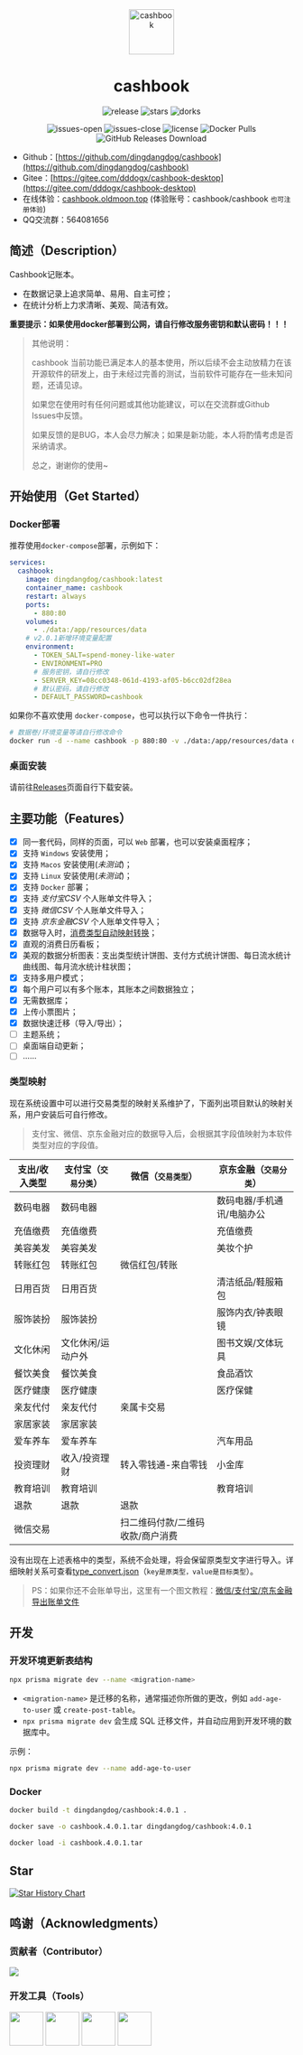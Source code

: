 <div align="center">
<img src="https://images.oldmoon.top/images/dingdangdog/dingdangdog-1674980314.png" width="80px" alt="cashbook" />
<h1>cashbook</h1>
</div>

<p align="center">
  <img alt="release" src="https://img.shields.io/github/v/release/dingdangdog/cashbook" />
  <img alt="stars" src="https://img.shields.io/github/stars/dingdangdog/cashbook" />
  <img alt="dorks" src="https://img.shields.io/github/forks/dingdangdog/cashbook" />
</p>
<p align="center">
  <img alt="issues-open" src="https://img.shields.io/github/issues/dingdangdog/cashbook?color=important" />
  <img alt="issues-close" src="https://img.shields.io/github/issues-closed/dingdangdog/cashbook?color=green" />
  <img alt="license" src="https://img.shields.io/badge/license-MIT-yellow.svg" />
  <img alt="Docker Pulls" src="https://img.shields.io/docker/pulls/dingdangdog/cashbook.svg" />
  <img alt="GitHub Releases Download" src="https://img.shields.io/github/downloads/dingdangdog/cashbook/total.svg" />
</p>

- Github：[https://github.com/dingdangdog/cashbook](https://github.com/dingdangdog/cashbook)
- Gitee：[https://gitee.com/dddogx/cashbook-desktop](https://gitee.com/dddogx/cashbook-desktop)
- 在线体验：[cashbook.oldmoon.top](https://cashbook.oldmoon.top/) (体验账号：cashbook/cashbook `也可注册体验`)
- QQ交流群：564081656

## 简述（Description）

Cashbook记账本。

- 在数据记录上追求简单、易用、自主可控；
- 在统计分析上力求清晰、美观、简洁有效。

**重要提示：如果使用docker部署到公网，请自行修改服务密钥和默认密码！！！**

> 其他说明：
>
> cashbook 当前功能已满足本人的基本使用，所以后续不会主动放精力在该开源软件的研发上，由于未经过完善的测试，当前软件可能存在一些未知问题，还请见谅。
>
> 如果您在使用时有任何问题或其他功能建议，可以在交流群或Github Issues中反馈。
>
> 如果反馈的是BUG，本人会尽力解决；如果是新功能，本人将酌情考虑是否采纳请求。
>
> 总之，谢谢你的使用~

## 开始使用（Get Started）

### Docker部署

推荐使用`docker-compose`部署，示例如下：

```yaml
services:
  cashbook:
    image: dingdangdog/cashbook:latest
    container_name: cashbook
    restart: always
    ports:
      - 880:80
    volumes:
      - ./data:/app/resources/data
    # v2.0.1新增环境变量配置
    environment:
      - TOKEN_SALT=spend-money-like-water
      - ENVIRONMENT=PRO
      # 服务密钥，请自行修改
      - SERVER_KEY=08cc0348-061d-4193-af05-b6cc02df28ea
      # 默认密码，请自行修改
      - DEFAULT_PASSWORD=cashbook
```

如果你不喜欢使用 `docker-compose`，也可以执行以下命令一件执行：

```sh
# 数据卷/环境变量等请自行修改命令
docker run -d --name cashbook -p 880:80 -v ./data:/app/resources/data dingdangdog/cashbook:latest
```

### 桌面安装

请前往[Releases](https://github.com/dingdangdog/cashbook/releases)页面自行下载安装。

## 主要功能（Features）

- [x] 同一套代码，同样的页面，可以 `Web` 部署，也可以安装桌面程序；
- [x] 支持 `Windows` 安装使用；
- [x] 支持 `Macos` 安装使用(*未测试*)；
- [x] 支持 `Linux` 安装使用(*未测试*)；
- [x] 支持 `Docker` 部署；
- [x] 支持 *支付宝CSV* 个人账单文件导入；
- [x] 支持 *微信CSV* 个人账单文件导入；
- [x] 支持 *京东金融CSV* 个人账单文件导入；
- [x] 数据导入时，[消费类型自动映射转换](#类型映射)；
- [x] 直观的消费日历看板；
- [x] 美观的数据分析图表：支出类型统计饼图、支付方式统计饼图、每日流水统计曲线图、每月流水统计柱状图；
- [x] 支持多用户模式；
- [x] 每个用户可以有多个账本，其账本之间数据独立；
- [x] 无需数据库；
- [x] 上传小票图片；
- [x] 数据快速迁移（导入/导出）；
- [ ] 主题系统；
- [ ] 桌面端自动更新；
- [ ] ……

### 类型映射

现在系统设置中可以进行交易类型的映射关系维护了，下面列出项目默认的映射关系，用户安装后可自行修改。

> 支付宝、微信、京东金融对应的数据导入后，会根据其字段值映射为本软件类型对应的字段值。

| 支出/收入类型 | 支付宝（`交易分类`） | 微信（`交易类型`） | 京东金融（`交易分类`） |
| -------- | ---- | -------- | ---- |
| 数码电器 | 数码电器 |      | 数码电器/手机通讯/电脑办公 |
| 充值缴费 | 充值缴费 |      | 充值缴费 |
| 美容美发 | 美容美发 | | 美妆个护 |
| 转账红包 | 转账红包 | 微信红包/转账                    |          |
| 日用百货 | 日用百货 |      | 清洁纸品/鞋服箱包 |
| 服饰装扮 | 服饰装扮 |      | 服饰内衣/钟表眼镜 |
| 文化休闲 | 文化休闲/运动户外 |      | 图书文娱/文体玩具 |
| 餐饮美食 | 餐饮美食 |      | 食品酒饮 |
| 医疗健康 | 医疗健康 | | 医疗保健 |
| 亲友代付 | 亲友代付 | 亲属卡交易 |          |
| 家居家装 | 家居家装 |      |          |
| 爱车养车 | 爱车养车 |      | 汽车用品 |
| 投资理财 | 收入/投资理财 | 转入零钱通-来自零钱 | 小金库 |
| 教育培训 | 教育培训 | | 教育培训 |
| 退款 | 退款 | 退款 |          |
| 微信交易 |  | 扫二维码付款/二维码收款/商户消费 | |

没有出现在上述表格中的类型，系统不会处理，将会保留原类型文字进行导入。详细映射关系可查看[type_convert.json](./electron/config/type_convert.json)（`key是原类型，value是目标类型`）。

> PS：如果你还不会账单导出，这里有一个图文教程：[微信/支付宝/京东金融导出账单文件](https://oldmoon.top/post/211)

## 开发

### 开发环境更新表结构

```sh
npx prisma migrate dev --name <migration-name>
```

- `<migration-name>` 是迁移的名称，通常描述你所做的更改，例如 `add-age-to-user` 或 `create-post-table`。
- `npx prisma migrate dev` 会生成 SQL 迁移文件，并自动应用到开发环境的数据库中。

示例：

```sh
npx prisma migrate dev --name add-age-to-user
```

### Docker

```sh
docker build -t dingdangdog/cashbook:4.0.1 .

docker save -o cashbook.4.0.1.tar dingdangdog/cashbook:4.0.1

docker load -i cashbook.4.0.1.tar
```



## Star

[![Star History Chart](https://api.star-history.com/svg?repos=dingdangdog/cashbook&type=Date)](https://star-history.com/#dingdangdog/cashbook&Date)

## 鸣谢（Acknowledgments）

### 贡献者（Contributor）

<a href="https://github.com/dingdangdog/cashbook-desktop/graphs/contributors"><img src="https://contrib.rocks/image?repo=dingdangdog/cashbook-desktop" /></a>

### 开发工具（Tools）

<div style="display:flex; align-item:left">
<a href='https://www.jetbrains.com/community/opensource' ref='nofollow'><img src='https://github.com/gilbarbara/logos/blob/main/logos/webstorm.svg' width='60px' height='60px'/></a> &nbsp;
<a href='https://www.jetbrains.com/community/opensource' ref='nofollow'><img src='https://github.com/gilbarbara/logos/blob/main/logos/goland.svg' width='60px' height='60px'/></a> &nbsp;
<a href='https://www.jetbrains.com/community/opensource' ref='nofollow'><img src='https://github.com/get-icon/geticon/blob/master/icons/intellij-idea.svg' width='60px' height='60px'/></a> &nbsp;
<a href='https://code.visualstudio.com/'><img src='https://github.com/get-icon/geticon/blob/master/icons/visual-studio-code.svg' width='60px' height='60px'/></a>
</div>
